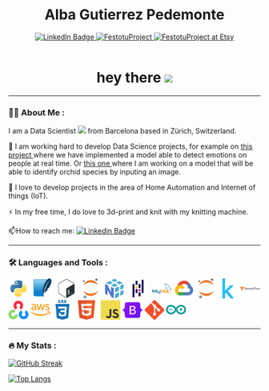 <div id="header" align="center">
  <h1> Alba Gutierrez Pedemonte</h1>
</div>

<div id="badges" align="center">
  <a href="https://www.linkedin.com/in/albagutierrezpedemonte">
    <img src="https://img.shields.io/badge/LinkedIn-blue?style=flat&logo=Linkedin&logoColor=white" alt="LinkedIn Badge" height="22"/>
  </a>
  <a href="https://www.festotuproject.com">
    <img src="https://img.shields.io/badge/Festotu-MyWebPage-orange" alt="FestotuProject" height="22"/>
  </a>
  <a href="https://www.festotuproject.etsy.com">
    <img src="https://img.shields.io/badge/Festotu%20at%20Etsy-MyStore-yellow" alt="FestotuProject at Etsy" height="22"/>
  </a>
</div>
<div id="badges" align="center">
  <img src="https://komarev.com/ghpvc/?username=albaguti&style=flat-square&color=blue" alt="" height="22"/>
</div>
<div align="center">
  <h1 style="border-bottom: none !important ">hey there
  <img src="https://media.giphy.com/media/hvRJCLFzcasrR4ia7z/giphy.gif" width="30px"/></h1>
</div>

---


### :woman_technologist: About Me :

I am a Data Scientist <img src="https://media.giphy.com/media/WUlplcMpOCEmTGBtBW/giphy.gif" width="30"> from Barcelona based in Zürich, Switzerland.

:telescope: I am working hard to develop Data Science projects, for example on <a href="https://github.com/albaguti/AIdentify_repo"> this project </a> where we have implemented a model able to detect emotions on people at real time. Or <a href="https://github.com/albaguti/OrchidsAIden"> this one </a> where I am working on a model that will be able to identify orchid species by inputing an image.

:seedling: I love to develop projects in the area of Home Automation and Internet of things (IoT). 

:zap: In my free time, I do love to 3d-print and knit with my knitting machine.

:mailbox:How to reach me: [![Linkedin Badge](https://img.shields.io/badge/LinkedIn-blue?style=flat&logo=Linkedin&logoColor=white)](https://www.linkedin.com/in/albagutierrezpedemonte/)

---


### :hammer_and_wrench: Languages and Tools :

<div>
  <img src="https://github.com/devicons/devicon/blob/master/icons/python/python-original.svg" title="Python" alt="Python" width="40" height="40"/>&nbsp;
  <img src="https://github.com/devicons/devicon/blob/master/icons/sqlite/sqlite-original.svg" title="SQLite" alt="SQLite" width="40" height="40"/>&nbsp;
  <img src="https://github.com/devicons/devicon/blob/master/icons/bash/bash-original.svg" title="Bash" alt="Bash" width="40" height="40"/>&nbsp;
  <img src="https://github.com/devicons/devicon/blob/master/icons/jupyter/jupyter-original.svg" title="Jupyter" alt="Jupyter" width="40" height="40"/>&nbsp;
  <img src="https://github.com/devicons/devicon/blob/master/icons/numpy/numpy-original.svg" title="numpy" alt="numpy" width="40" height="40"/>&nbsp;
  <img src="https://github.com/devicons/devicon/blob/master/icons/pandas/pandas-original.svg" title="pandas" alt="pandas" width="40" height="40"/>&nbsp;
  
  <img src="https://github.com/devicons/devicon/blob/master/icons/mysql/mysql-original-wordmark.svg" title="MySQL"  alt="MySQL" width="40" height="40"/>
  <img src="https://github.com/devicons/devicon/blob/master/icons/googlecloud/googlecloud-original.svg"  title="Googlecloud" alt="Googlecloud" width="40" height="40"/>
  <img src="https://github.com/devicons/devicon/blob/master/icons/jupyter/jupyter-original.svg"  title="Jupyter" alt="Jupyter" width="40" height="40"/>
  <img src="https://github.com/devicons/devicon/blob/master/icons/kaggle/kaggle-original.svg" title="Kaggle" alt="Kaggle " width="40" height="40"/>
  <img src="https://github.com/devicons/devicon/blob/master/icons/tensorflow/tensorflow-original-wordmark.svg" title="Tensorflow" alt="Tensorflow" width="40" height="40"/>
    <img src="https://github.com/devicons/devicon/blob/master/icons/opencv/opencv-original.svg" title="Opencv" alt="Opencv" width="40" height="40"/>
      <img src="https://github.com/devicons/devicon/blob/master/icons/amazonwebservices/amazonwebservices-plain-wordmark.svg" title="AWS" alt="AWS" width="40" height="40"/>
  <img src="https://github.com/devicons/devicon/blob/master/icons/css3/css3-plain-wordmark.svg"  title="CSS3" alt="CSS" width="40" height="40"/>&nbsp;
  <img src="https://github.com/devicons/devicon/blob/master/icons/html5/html5-original.svg" title="HTML5" alt="HTML" width="40" height="40"/>&nbsp;
  <img src="https://github.com/devicons/devicon/blob/master/icons/javascript/javascript-original.svg" title="JavaScript" alt="JavaScript" width="40" height="40"/>
  <img src="https://github.com/devicons/devicon/blob/master/icons/bootstrap/bootstrap-original.svg" title="Bootstrap" alt="Bootstrap" width="40" height="40"/>
  <img src="https://github.com/devicons/devicon/blob/master/icons/git/git-original.svg" title="Git" alt="Git" width="40" height="40"/>
  <img src="https://github.com/devicons/devicon/blob/master/icons/arduino/arduino-original.svg" title="Arduino" alt="Arduino" width="40" height="40"/>

</div>

---

### :fire: My Stats :

[![GitHub Streak](http://github-readme-streak-stats.herokuapp.com?user=albaguti&theme=dark&background=000000)](https://git.io/streak-stats)

[![Top Langs](https://github-readme-stats.vercel.app/api/top-langs/?username=albaguti&layout=compact&theme=vision-friendly-dark)](https://github.com/anuraghazra/github-readme-stats)
